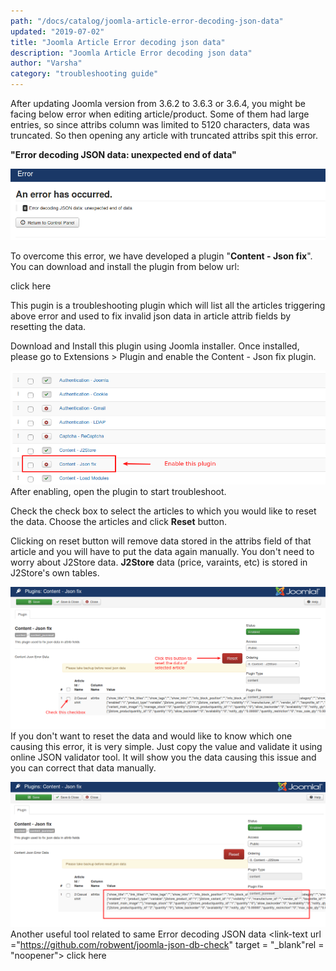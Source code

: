 ```yaml
---
path: "/docs/catalog/joomla-article-error-decoding-json-data"
updated: "2019-07-02"
title: "Joomla Article Error decoding json data"
description: "Joomla Article Error decoding json data"
author: "Varsha"
category: "troubleshooting guide"
---
```



After updating Joomla version from 3.6.2 to 3.6.3 or 3.6.4, you might be facing below error when editing article/product. Some of them had large entries, so since attribs column was limited to 5120 characters, data was truncated. So then opening any article with truncated attribs spit this error.

**"Error decoding JSON data: unexpected end of data"**

![json1](https://raw.githubusercontent.com/j2store/doc-images/master//troubleshooting-guide/joomla-article-error-decoding-json-data/jsonfix_01.png)

To overcome this error, we have developed a plugin "**Content - Json fix**". You can download and install the plugin from below url:

<link-text url ="https://bitbucket.org/j2store/content_jsonreset/downloads" target = "_blank" rel = "noopener"> click here </link-text>

This pugin is a troubleshooting plugin which will list all the articles triggering above error and used to fix invalid json data in article attrib fields by resetting the data.

Download and Install this plugin using Joomla installer. Once installed, please go to Extensions > Plugin and enable the Content - Json fix plugin.

![json2](https://raw.githubusercontent.com/j2store/doc-images/master//troubleshooting-guide/joomla-article-error-decoding-json-data/jsonfix_02.png)
After enabling, open the plugin to start troubleshoot.

Check the check box to select the articles to which you would like to reset the data. Choose the articles and click **Reset** button.

Clicking on reset button will remove data stored in the attribs field of that article and you will have to put the data again manually. You don't need to worry about J2Store data. **J2Store** data (price, varaints, etc) is stored in J2Store's own tables.

![json3](https://raw.githubusercontent.com/j2store/doc-images/master//troubleshooting-guide/joomla-article-error-decoding-json-data/jsonfix_03.png)
If you don't want to reset the data and would like to know which one causing this error, it is very simple. Just copy the value and validate it using online JSON validator tool. It will show you the data causing this issue and you can correct that data manually.

![json4](https://raw.githubusercontent.com/j2store/doc-images/master//troubleshooting-guide/joomla-article-error-decoding-json-data/jsonfix_04.png)
Another useful tool related to same Error decoding JSON data <link-text url ="https://github.com/robwent/joomla-json-db-check" target = "_blank"rel = "noopener"> click here </link-text>

